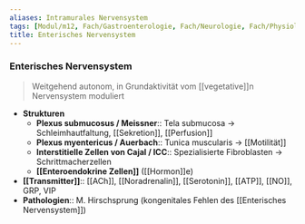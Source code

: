 ```yaml
---
aliases: Intramurales Nervensystem
tags: [Modul/m12, Fach/Gastroenterologie, Fach/Neurologie, Fach/Physiologie]
title: Enterisches Nervensystem
---
```

### Enterisches Nervensystem
> Weitgehend autonom, in Grundaktivität vom [[vegetative]]n Nervensystem moduliert
- **Strukturen**
	- **Plexus submucosus / Meissner**:: Tela submucosa → Schleimhautfaltung, [[Sekretion]], [[Perfusion]]
	- **Plexus myentericus / Auerbach**:: Tunica muscularis → [[Motilität]]
	- **Interstitielle Zellen von Cajal / ICC**:: Spezialisierte Fibroblasten → Schrittmacherzellen
	- **[[Enteroendokrine Zellen]]** ([[Hormon]]e)
- **[[Transmitter]]**:: [[ACh]], [[Noradrenalin]], [[Serotonin]], [[ATP]], [[NO]], GRP, VIP
- **Pathologien**:: M. Hirschsprung (kongenitales Fehlen des [[Enterisches Nervensystem]])
